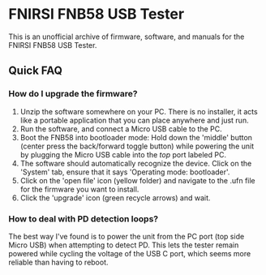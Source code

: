 # FNIRSI FNB58 USB Tester

This is an unofficial archive of firmware, software, and manuals for the FNIRSI FNB58 USB Tester.

## Quick FAQ

### How do I upgrade the firmware?

1. Unzip the software somewhere on your PC. There is no installer, it acts like a portable application that you can place anywhere and just run.
2. Run the software, and connect a Micro USB cable to the PC.
3. Boot the FNB58 into bootloader mode: Hold down the 'middle' button (center press the back/forward toggle button) while powering the unit by plugging the Micro USB cable into the *top* port labeled PC.
4. The software should automatically recognize the device. Click on the 'System' tab, ensure that it says 'Operating mode: bootloader'.
5. Click on the 'open file' icon (yellow folder) and navigate to the .ufn file for the firmware you want to install.
6. Click the 'upgrade' icon (green recycle arrows) and wait.

### How to deal with PD detection loops?

The best way I've found is to power the unit from the PC port (top side Micro USB) when attempting to detect PD. This lets the tester remain powered while cycling the voltage of the USB C port, which seems more reliable than having to reboot.

